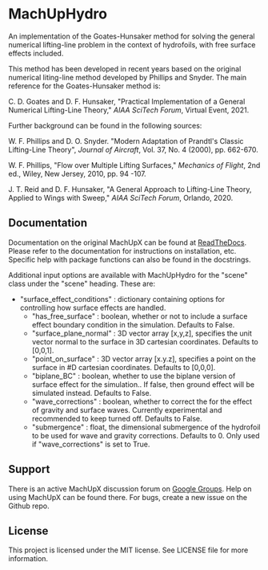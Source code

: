 # MachUpHydro
An implementation of the Goates-Hunsaker method for solving the general numerical lifting-line problem in the context of hydrofoils, with free surface effects included. 

This method has been developed in recent years based on the original numerical liting-line method developed by Phillips and Snyder. The main reference for the Goates-Hunsaker method is:

C. D. Goates and D. F. Hunsaker, "Practical Implementation of a General Numerical Lifting-Line Theory," *AIAA SciTech Forum*, Virtual Event, 2021.

Further background can be found in the following sources:

W. F. Phillips and D. O. Snyder. "Modern Adaptation of Prandtl's Classic Lifting-Line Theory", *Journal of Aircraft*, Vol. 37, No. 4 (2000), pp. 662-670.

W. F. Phillips, "Flow over Multiple Lifting Surfaces," *Mechanics of Flight*, 2nd ed., Wiley, New Jersey, 2010, pp. 94 -107.

J. T. Reid and D. F. Hunsaker, "A General Approach to Lifting-Line Theory, Applied to Wings with Sweep," *AIAA SciTech Forum*, Orlando, 2020.

## Documentation
Documentation on the original MachUpX can be found at [ReadTheDocs](https://machupx.readthedocs.io). Please refer to the documentation for instructions on installation, etc. Specific help with package functions can also be found in the docstrings.

Additional input options are available with MachUpHydro for the "scene" class under the "scene" heading. These are:
- "surface_effect_conditions" : dictionary containing options for controlling how surface effects are handled.
  - "has_free_surface" : boolean, whether or not to include a surface effect boundary condition in the simulation. Defaults to False.
  - "surface_plane_normal" : 3D vector array [x,y,z], specifies the unit vector normal to the surface in 3D cartesian coordinates. Defaults to [0,0,1].
  - "point_on_surface" : 3D vector array [x.y.z], specifies a point on the surface in #D cartesian coordinates. Defaults to [0,0,0].
  - "biplane_BC" : boolean, whether to use the biplane version of surface effect for the simulation.. If false, then ground effect will be simulated instead. Defaults to False.
  - "wave_corrections" : boolean, whether to correct the for the effect of gravity and surface waves. Currently experimental and recommended to keep turned off. Defaults to False.
  - "submergence" : float, the dimensional submergence of the hydrofoil to be used for wave and gravity corrections. Defaults to 0. Only used if "wave_corrections" is set to True.


## Support
There is an active MachUpX discussion forum on [Google Groups](https://groups.google.com/forum/#!categories/machup_forum). Help on using MachUpX can be found there.
For bugs, create a new issue on the Github repo.

## License
This project is licensed under the MIT license. See LICENSE file for more information. 
